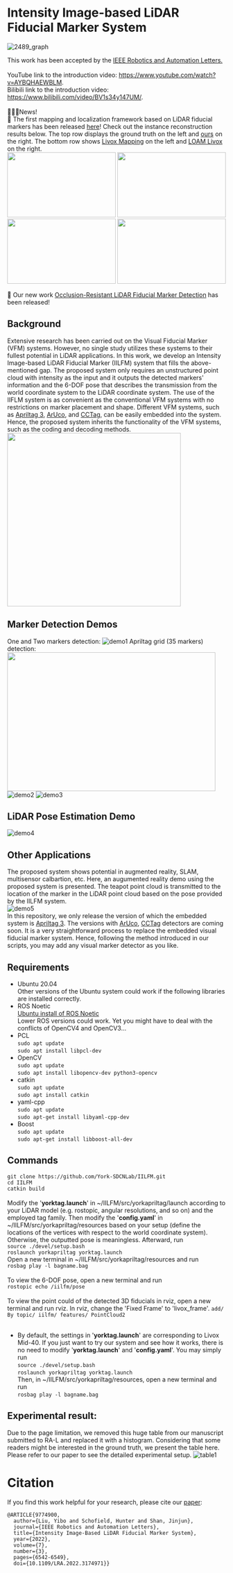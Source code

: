 # Intensity Image-based LiDAR Fiducial Marker System
![2489_graph](https://github.com/York-SDCNLab/IILFM/assets/58899542/6d58d12c-9939-474a-a99b-3bb1c2de8ae6)

This work has been accepted by the [IEEE Robotics and Automation Letters.](https://ieeexplore.ieee.org/document/9774900) <br>
<br>
YouTube link to the introduction video: https://www.youtube.com/watch?v=AYBQHAEWBLM. <br>
Bilibili link to the introduction video: https://www.bilibili.com/video/BV1s34y147UM/. <br>
<br>
:tada::tada::tada:News! <br>
:mega: The first mapping and localization framework based on LiDAR fiducial markers has been released [here](https://github.com/yorklyb/LiDAR-SFM)! Check out the instance reconstruction results below. The top row displays the ground truth on the left and [ours](https://github.com/yorklyb/LiDAR-SFM) on the right. The bottom row shows [Livox Mapping](https://github.com/Livox-SDK/livox_mapping) on the left and [LOAM Livox](https://github.com/hku-mars/loam_livox) on the right. <br>
<img width="250" height="150" src="https://github.com/yorklyb/LiDAR-SFM/assets/58899542/a1eba0cf-f41f-4d7a-89e3-4e31194c628a"/> <img width="250" height="150" src="https://github.com/yorklyb/LiDAR-SFM/assets/58899542/939e7ca6-b916-4831-a24d-869b6dc61686"/> <br>
<img width="250" height="150" src="https://github.com/yorklyb/LiDAR-SFM/assets/58899542/cdaa5904-da4d-46ed-9f7a-9b063fd5c1df"/> <img width="250" height="150" src="https://github.com/yorklyb/LiDAR-SFM/assets/58899542/264ba542-7c4e-4f93-b0d3-6430ed96a920"/> <br>

:mega: Our new work [Occlusion-Resistant LiDAR Fiducial Marker Detection](https://github.com/York-SDCNLab/Marker-Detection-General) has been released! <br>
## Background
Extensive research has been carried out on the Visual Fiducial Marker (VFM) systems. However, no single study utilizes these systems to their fullest potential in LiDAR applications. In this work, we develop an Intensity Image-based LiDAR Fiducial Marker (IILFM) system that fills the above-mentioned gap. The proposed system only requires an unstructured point cloud with intensity as the input and it outputs the detected markers' information and the 6-DOF pose that describes the transmission from the world coordinate system to the LiDAR coordinate system. The use of the IIFLM system is as convenient as the conventional VFM systems with no restrictions on marker placement and shape. Different VFM systems, such as [Apriltag 3](https://github.com/AprilRobotics/apriltag), [ArUco](https://docs.opencv.org/3.4/d5/dae/tutorial_aruco_detection.html), and [CCTag](https://cctag.readthedocs.io/en/latest/), can be easily embedded into the system. Hence, the proposed system inherits the functionality of the VFM systems, such as the coding and decoding methods.<br>
<img width="400" height="400" src="https://user-images.githubusercontent.com/58899542/151822834-e7758e70-849f-483d-b2fd-df93b1fe0aa5.png"/> <br>
## Marker Detection Demos
One and Two markers detection:
![demo1](https://user-images.githubusercontent.com/58899542/151841293-f2f4f2d0-f5ba-427e-b5e7-ff6106e4a8d0.gif)
Apriltag grid (35 markers) detection:<br>
<img width="480" height="320" src="https://user-images.githubusercontent.com/58899542/152581823-ca10f8db-8d3e-4025-91e9-eb111489b911.jpeg"/> <br>
![demo2](https://user-images.githubusercontent.com/58899542/152580373-71096105-8b6a-47ba-a852-767922dcf39a.gif)
![demo3](https://user-images.githubusercontent.com/58899542/152580126-5306eb2e-7899-494a-a7bd-bb0f43427daa.gif)
## LiDAR Pose Estimation Demo
![demo4](https://user-images.githubusercontent.com/58899542/152581365-ff25f9c3-3fd2-4a1d-9525-2383717266b3.gif)

## Other Applications
The proposed system shows potential in augmented reality, SLAM, multisensor calbartion, etc. Here, an augumented reality demo using the proposed system is presented. The teapot point cloud is transmitted to the location of the marker in the LiDAR point cloud based on the pose provided by the IILFM system. <br>
![demo5](https://user-images.githubusercontent.com/58899542/152583787-add4a9f2-59c6-4e15-a112-f1d2ad10324e.gif) <br>
In this repository, we only release the version of which the embedded system is [Apriltag 3](https://github.com/AprilRobotics/apriltag). The versions with [ArUco](https://docs.opencv.org/3.4/d5/dae/tutorial_aruco_detection.html), [CCTag](https://cctag.readthedocs.io/en/latest/) detectors are coming soon. It is a very straightforward process to replace the embedded visual fiducial marker system. Hence, following the method introduced in our scripts, you may add any visual marker detector as you like.



## Requirements
* Ubuntu 20.04 <br>
Other versions of the Ubuntu system could work if the following libraries are installed correctly.<br>
* ROS Noetic <br>
[Ubuntu install of ROS Noetic](http://wiki.ros.org/noetic/Installation/Ubuntu)<br>
Lower ROS versions could work. Yet you might have to deal with the conflicts of OpenCV4 and OpenCV3...
* PCL <br>
``sudo apt update``<br>
``sudo apt install libpcl-dev``<br>
* OpenCV <br>
``sudo apt update``<br>
``sudo apt install libopencv-dev python3-opencv``<br>
* catkin<br>
``sudo apt update``<br>
``sudo apt install catkin``<br>
* yaml-cpp <br>
``sudo apt update``<br>
``sudo apt-get install libyaml-cpp-dev``<br>
* Boost <br>
``sudo apt update``<br>
``sudo apt-get install libboost-all-dev``

## Commands
```git clone https://github.com/York-SDCNLab/IILFM.git```<br>
```cd IILFM```<br>
```catkin build```<br>
<br>
Modify the '**yorktag.launch**' in ~/IILFM/src/yorkapriltag/launch according to your LiDAR model (e.g. rostopic, angular resolutions, and so on) and the employed tag family. Then modify the '**config.yaml**' in ~/IILFM/src/yorkapriltag/resources based on your setup (define the locations of the vertices with respect to the world coordinate system). Otherwise, the outputted pose is meaningless. Afterward, run <br>
```source ./devel/setup.bash```<br>
```roslaunch yorkapriltag yorktag.launch```<br>
Open a new terminal in ~/IILFM/src/yorkapriltag/resources and run <br>
```rosbag play -l bagname.bag```<br>
<br>
To view the 6-DOF pose, open a new terminal and run<br>
``rostopic echo /iilfm/pose`` <br>
<br>
To view the point could of the detected 3D fiducials in rviz, open a new terminal and run rviz. In rviz, change the 'Fixed Frame' to 'livox_frame'. ``add/ By topic/ iilfm/ features/ PointCloud2``<br>
<br>
* By default, the settings in '**yorktag.launch**' are corresponding to Livox Mid-40. If you just want to try our system and see how it works, there is no need to modify '**yorktag.launch**' and '**config.yaml**'. You may simply run <br>
```source ./devel/setup.bash```<br>
```roslaunch yorkapriltag yorktag.launch```<br>
Then, in ~/IILFM/src/yorkapriltag/resources, open a new terminal and run <br>
```rosbag play -l bagname.bag```<br>

## Experimental result:
Due to the page limitation, we removed this huge table from our manuscript submitted to RA-L and replaced it with a histogram. Considering that some readers might be interested in the ground truth, we present the table here. Please refer to our paper to see the detailed experimental setup.
![table1](https://user-images.githubusercontent.com/58899542/162066700-d5afbac9-aa5e-49b9-a4d6-648e8bb8956c.png)

# Citation
If you find this work helpful for your research, please cite our [paper](https://ieeexplore.ieee.org/document/9774900):
```
@ARTICLE{9774900,
  author={Liu, Yibo and Schofield, Hunter and Shan, Jinjun},
  journal={IEEE Robotics and Automation Letters}, 
  title={Intensity Image-Based LiDAR Fiducial Marker System}, 
  year={2022},
  volume={7},
  number={3},
  pages={6542-6549},
  doi={10.1109/LRA.2022.3174971}}
```

